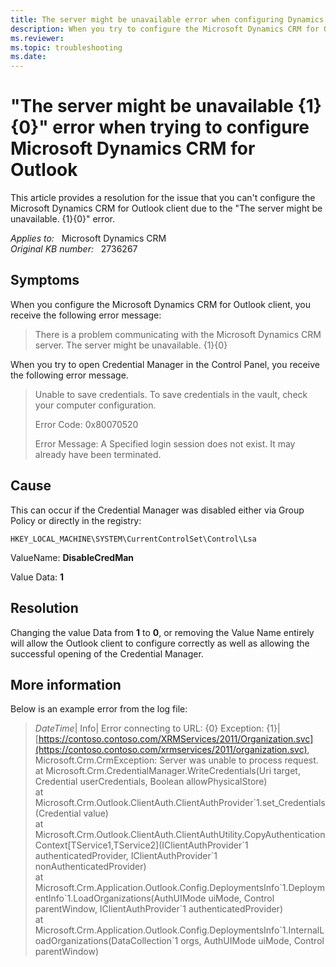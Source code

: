 ```yaml
---
title: The server might be unavailable error when configuring Dynamics CRM for Outlook
description: When you try to configure the Microsoft Dynamics CRM for Outlook client, you receive an error that states the server might be unavailable. Provides a resolution.
ms.reviewer: 
ms.topic: troubleshooting
ms.date: 
---
```

# "The server might be unavailable {1}{0}" error when trying to configure Microsoft Dynamics CRM for Outlook

This article provides a resolution for the issue that you can't configure the Microsoft Dynamics CRM for Outlook client due to the "The server might be unavailable. {1}{0}" error.

_Applies to:_ &nbsp; Microsoft Dynamics CRM  
_Original KB number:_ &nbsp; 2736267

## Symptoms

When you configure the Microsoft Dynamics CRM for Outlook client, you receive the following error message:

> There is a problem communicating with the Microsoft Dynamics CRM server. The server might be unavailable. {1}{0}

When you try to open Credential Manager in the Control Panel, you receive the following error message.

> Unable to save credentials. To save credentials in the vault, check your computer configuration.
>
> Error Code: 0x80070520
>
> Error Message: A Specified login session does not exist. It may already have been terminated.

## Cause

This can occur if the Credential Manager was disabled either via Group Policy or directly in the registry:

`HKEY_LOCAL_MACHINE\SYSTEM\CurrentControlSet\Control\Lsa`

ValueName: **DisableCredMan**

Value Data: **1**

## Resolution

Changing the value Data from **1** to **0**, or removing the Value Name entirely will allow the Outlook client to configure correctly as well as allowing the successful opening of the Credential Manager.

## More information

Below is an example error from the log file:

> *DateTime*| Info| Error connecting to URL: {0} Exception: {1}| [https://contoso.contoso.com/XRMServices/2011/Organization.svc](https://contoso.contoso.com/xrmservices/2011/organization.svc), Microsoft.Crm.CrmException: Server was unable to process request.  
 at Microsoft.Crm.CredentialManager.WriteCredentials(Uri target, Credential userCredentials, Boolean allowPhysicalStore)  
 at Microsoft.Crm.Outlook.ClientAuth.ClientAuthProvider\`1.set_Credentials(Credential value)  
 at Microsoft.Crm.Outlook.ClientAuth.ClientAuthUtility.CopyAuthenticationContext[TService1,TService2](IClientAuthProvider\`1 authenticatedProvider, IClientAuthProvider\`1 nonAuthenticatedProvider)  
 at Microsoft.Crm.Application.Outlook.Config.DeploymentsInfo\`1.DeploymentInfo\`1.LoadOrganizations(AuthUIMode uiMode, Control parentWindow, IClientAuthProvider\`1 authenticatedProvider)  
 at Microsoft.Crm.Application.Outlook.Config.DeploymentsInfo\`1.InternalLoadOrganizations(DataCollection\`1 orgs, AuthUIMode uiMode, Control parentWindow)
